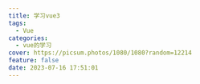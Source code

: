 ```yaml
---
title: 学习vue3
tags:
  - Vue
categories:
  - vue的学习
cover: https://picsum.photos/1080/1080?random=12214
feature: false
date: 2023-07-16 17:51:01
---
```

